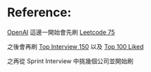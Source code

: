 # Reference:
[OpenAI](https://www.openai.com/)
這邊一開始會先刷 [Leetcode 75](https://leetcode.com/studyplan/leetcode-75/)

之後會再刷 [Top Interview 150](https://leetcode.com/studyplan/top-interview-150/) 以及 [Top 100 Liked](https://leetcode.com/studyplan/top-100-liked/)

之再從 Sprint Interview 中挑幾個公司並開始刷